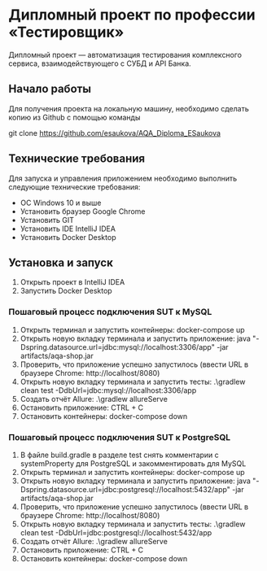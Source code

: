 # Дипломный проект по профессии «Тестировщик»

Дипломный проект — автоматизация тестирования комплексного сервиса, взаимодействующего с СУБД и API Банка.

## Начало работы

Для получения проекта на локальную машину, необходимо сделать копию из Github с помощью команды

git clone https://github.com/esaukova/AQA_Diploma_ESaukova

## Технические требования

Для запуска и управления приложением необходимо выполнить следующие технические требования:

- ОС Windows 10 и выше
- Установить браузер Google Chrome
- Установить GIT
- Установить IDE IntelliJ IDEA 
- Установить Docker Desktop

## Установка и запуск

1. Открыть проект в IntelliJ IDEA
2. Запустить Docker Desktop

### Пошаговый процесс подключения SUT к MySQL

1. Открыть терминал и запустить контейнеры: docker-compose up 
2. Открыть новую вкладку терминала и запустить приложение: java "-Dspring.datasource.url=jdbc:mysql://localhost:3306/app" -jar artifacts/aqa-shop.jar
3. Проверить, что приложение успешно запустилось (ввести URL в браузере Сhrome: http://localhost/8080)
4. Открыть новую вкладку терминала и запустить тесты: .\gradlew clean test -DdbUrl=jdbc:mysql://localhost:3306/app
5. Создать отчёт Allure: .\gradlew allureServe
6. Остановить приложение: CTRL + C
7. Остановить контейнеры: docker-compose down

### Пошаговый процесс подключения SUT к PostgreSQL

1. В файле build.gradle в разделе test  снять комментарии с systemProperty для PostgreSQL и закомментировать для MySQL
2. Открыть терминал и запустить контейнеры: docker-compose up 
3. Открыть новую вкладку терминала и запустить приложение: java "-Dspring.datasource.url=jdbc:postgresql://localhost:5432/app" -jar artifacts/aqa-shop.jar
4. Проверить, что приложение успешно запустилось (ввести URL в браузере Сhrome: http://localhost/8080)
5. Открыть новую вкладку терминала и запустить тесты: .\gradlew clean test -DdbUrl=jdbc:postgresql://localhost:5432/app
6. Создать отчёт Allure: .\gradlew allureServe
7. Остановить приложение: CTRL + C
8. Остановить контейнеры: docker-compose down

